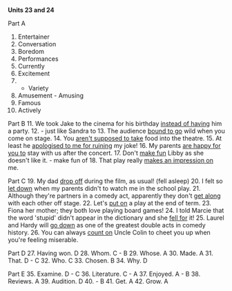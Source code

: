 **Units 23 and 24**

Part A
1. Entertainer
2. Conversation
3. Boredom
4. Performances
5. Currently
6. Excitement
7. - Variety
8. Amusement - Amusing
9. Famous
10. Actively

Part B
11. We took Jake to the cinema for his birthday <u>instead of having</u> him a party.
12. - just like Sandra to
13. The audience <u>bound to go</u> wild when you come on stage.
14. You <u>aren't supposed to take</u> food into the theatre.
15. At least he <u>apologised to me for ruining</u> my joke!
16. My parents <u>are happy for you to</u> stay with us after the concert.
17. Don't <u>make fun</u> Libby as she doesn't like it. - make fun of
18. That play really <u>makes an impression on</u> me.

Part C
19. My dad <u>drop off</u> during the film, as usual! (fell asleep)
20. I felt so <u>let down</u> when my parents didn't to watch me in the school play.
21. Although they're partners in a comedy act, apparently they don't <u>get along</u> with each other off stage.
22. Let's <u>put on</u> a play at the end of term.
23. Fiona <u></u> her mother; they both love playing board games!
24. I told Marcie that the word 'stupid' didn't appear in the dictionary and she <u>fell for</u> it!
25. Laurel and Hardy will <u>go down</u> as one of the greatest double acts in comedy history.
26. You can always <u>count on</u> Uncle Colin to cheet you up when you're feeling miserable.

Part D
27. Having won. D
28. Whom. C - B
29. Whose. A
30. Made. A
31. That. D - C
32. Who. C
33. Chosen. B
34. Why. D

Part E
35. Examine. D - C
36. Literature. C - A
37. Enjoyed. A - B
38. Reviews. A
39. Audition. D
40. - B
41. Get. A
42. Grow. A

